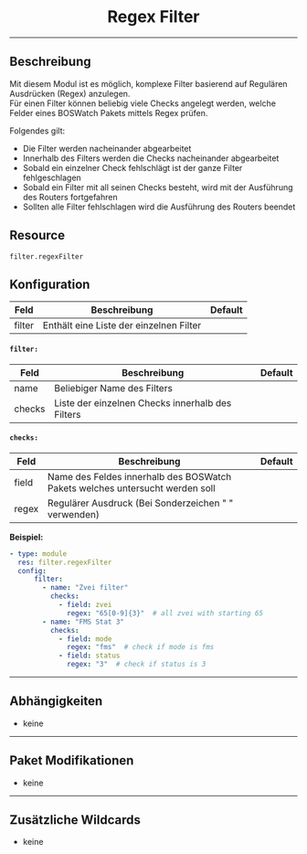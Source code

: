# <center>Regex Filter</center> 
---

## Beschreibung
Mit diesem Modul ist es möglich, komplexe Filter basierend auf Regulären Ausdrücken (Regex) anzulegen.  
Für einen Filter können beliebig viele Checks angelegt werden, welche Felder eines BOSWatch Pakets mittels Regex prüfen.

Folgendes gilt:

- Die Filter werden nacheinander abgearbeitet
- Innerhalb des Filters werden die Checks nacheinander abgearbeitet
- Sobald ein einzelner Check fehlschlägt ist der ganze Filter fehlgeschlagen
- Sobald ein Filter mit all seinen Checks besteht, wird mit der Ausführung des Routers fortgefahren
- Sollten alle Filter fehlschlagen wird die Ausführung des Routers beendet

## Resource
`filter.regexFilter`

## Konfiguration

|Feld|Beschreibung|Default|
|----|------------|-------|
|filter|Enthält eine Liste der einzelnen Filter||

#### `filter:`

|Feld|Beschreibung|Default|
|----|------------|-------|
|name|Beliebiger Name des Filters||
|checks|Liste der einzelnen Checks innerhalb des Filters||

#### `checks:`

|Feld|Beschreibung|Default|
|----|------------|-------|
|field|Name des Feldes innerhalb des BOSWatch Pakets welches untersucht werden soll||
|regex|Regulärer Ausdruck (Bei Sonderzeichen " " verwenden)||

**Beispiel:**
```yaml
- type: module
  res: filter.regexFilter
  config:
      filter:
        - name: "Zvei filter"
          checks:
            - field: zvei
              regex: "65[0-9]{3}"  # all zvei with starting 65
        - name: "FMS Stat 3"
          checks:
            - field: mode
              regex: "fms"  # check if mode is fms
            - field: status
              regex: "3"  # check if status is 3
```

---
## Abhängigkeiten

- keine

---
## Paket Modifikationen

- keine

---
## Zusätzliche Wildcards

- keine
